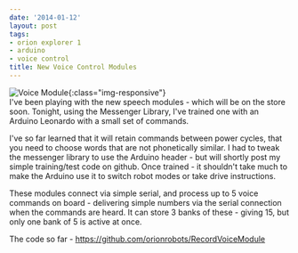 ```yaml
---
date: '2014-01-12'
layout: post
tags:
- orion explorer 1
- arduino
- voice control
title: New Voice Control Modules
---
```

![Voice Module](/assets/2014-01-12-new-voice-control-modules/voice-module-close.jpg){:class="img-responsive"}<br />
I've been playing with the new speech modules - which will be on the store soon. Tonight, using the Messenger Library, I've trained one with an Arduino Leonardo with a small set of commands.

I've so far learned that it will retain commands between power cycles, that you need to choose words that are not phonetically similar. I had to tweak the messenger library to use the Arduino header - but will shortly post my simple training/test code on github. Once trained - it shouldn't take much to make the Arduino use it to switch robot modes or take drive instructions.

These modules connect via simple serial, and process up to 5 voice commands on board - delivering simple numbers via the serial connection when the commands are heard. It can store 3 banks of these - giving 15, but only one bank of 5 is active at once.

The code so far - <https://github.com/orionrobots/RecordVoiceModule>
